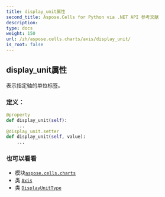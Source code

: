 ```yaml
---
title: display_unit属性
second_title: Aspose.Cells for Python via .NET API 参考文献
description:
type: docs
weight: 150
url: /zh/aspose.cells.charts/axis/display_unit/
is_root: false
---
```

## display_unit属性

表示指定轴的单位标签。
### 定义：
```python
@property
def display_unit(self):
    ...
@display_unit.setter
def display_unit(self, value):
    ...
```

### 也可以看看
* 模块[`aspose.cells.charts`](../../)
* 类 [`Axis`](/cells/python-net/zh/aspose.cells.charts/axis)
* 类 [`DisplayUnitType`](/cells/python-net/zh/aspose.cells.charts/displayunittype)
